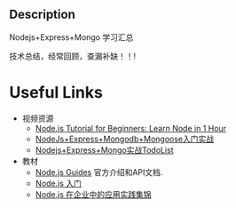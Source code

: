 ## Description
Nodejs+Express+Mongo 学习汇总

技术总结，经常回顾，查漏补缺！！!

# Useful Links
  * 视频资源
      * [Node.js Tutorial for Beginners: Learn Node in 1 Hour](https://www.youtube.com/watch?v=TlB_eWDSMt4&list=RDCMUCWv7vMbMWH4-V0ZXdmDpPBA&index=9)
      * [NodeJs+Express+Mongodb+Mongoose入门实战](https://www.bilibili.com/video/BV16f4y1U7oT?p=1)
      * [Nodejs+Express+Mongo实战TodoList](https://www.bilibili.com/video/BV11W411s74T?p=6)
  * 教材
      * [Node.js Guides](https://nodejs.org/en/docs/guides/)  官方介绍和API文档.
      * [Node.js 入门](https://cnodejs.org/getstart)
      * [Node.js 在企业中的应用实践集锦](https://cnodejs.org/topic/5efb4c5d13f8b244e57cc632)
